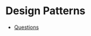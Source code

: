 # Design Patterns

- [Questions](https://www.notion.so/chesterheng/Design-Patterns-c55be84df0334517bc26089563c54073)
